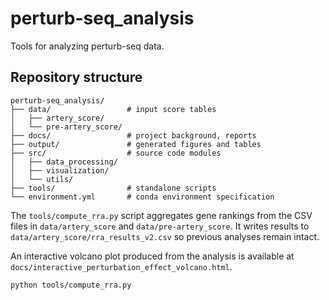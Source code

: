# perturb-seq_analysis
Tools for analyzing perturb-seq data.

## Repository structure

```
perturb-seq_analysis/
├── data/                 # input score tables
│   ├── artery_score/
│   └── pre-artery_score/
├── docs/                 # project background, reports
├── output/               # generated figures and tables
├── src/                  # source code modules
│   ├── data_processing/
│   ├── visualization/
│   └── utils/
├── tools/                # standalone scripts
└── environment.yml       # conda environment specification
```

The `tools/compute_rra.py` script aggregates gene rankings from the CSV files in
`data/artery_score` and `data/pre-artery_score`. It writes results to
`data/artery_score/rra_results_v2.csv` so previous analyses remain intact.

An interactive volcano plot produced from the analysis is available at
`docs/interactive_perturbation_effect_volcano.html`.


```bash
python tools/compute_rra.py
```
